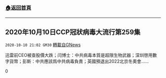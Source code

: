 ###  [:house:返回首頁](https://github.com/ourhimalayas/txt)
---

## 2020年10月10日CCP冠狀病毒大流行第259集
`2020-10-10 21:02 GM30` [轉載自GNews](https://gnews.org/zh-hant/416586/)

迅雷前CEO被查股價大跌；闫博士：中共病毒本質是超限生物武器；深圳啓用數字貨幣；彭斯：中共應該爲中共病毒負責；英國預退出2022北京冬奧會……

0
